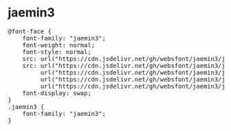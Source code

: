 # jaemin3

<pre>
@font-face {
    font-family: "jaemin3";
    font-weight: normal;
    font-style: normal;
    src: url("https://cdn.jsdelivr.net/gh/websfont/jaemin3/jaemin3.eot");
    src: url("https://cdn.jsdelivr.net/gh/websfont/jaemin3/jaemin3.eot?#iefix") format("embedded-opentype"),
         url("https://cdn.jsdelivr.net/gh/websfont/jaemin3/jaemin3.woff2") format("woff2"),
         url("https://cdn.jsdelivr.net/gh/websfont/jaemin3/jaemin3.woff") format("woff"),
         url("https://cdn.jsdelivr.net/gh/websfont/jaemin3/jaemin3.ttf") format("truetype");
    font-display: swap;
} 
.jaemin3 {
    font-family: "jaemin3";
}
</pre>
